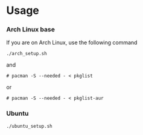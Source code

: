 # Usage

### Arch Linux base

If you are on Arch Linux, use the following command

```
./arch_setup.sh
```
and
```
# pacman -S --needed - < pkglist
```
or
```
# pacman -S --needed - < pkglist-aur
```

### Ubuntu

```
./ubuntu_setup.sh
```
